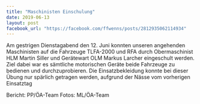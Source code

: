 ```yaml
---
title: "Maschinisten Einschulung"
date: 2019-06-13
layout: post
facebook_url: "https://facebook.com/ffwenns/posts/2812935062114934"
---
```


Am gestrigen Dienstagabend den 12. Juni konnten unseren angehenden Maschinisten auf die Fahrzeuge TLFA-2000 und RFA durch Obermaschinist HLM Martin Siller und Gerätewart OLM Markus Larcher eingeschult werden. Ziel dabei war es sämtliche motorischen Geräte beide Fahrzeuge zu bedienen und durchzuprobieren.
Die Einsatzbekleidung konnte bei dieser Übung nur spärlich getragen werden, aufgrund der Nässe vom vorherigen Einsatztag 

Bericht: PP/ÖA-Team
Fotos: ML/ÖA-Team